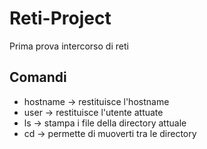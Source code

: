 # Reti-Project
 Prima prova intercorso di reti
## Comandi
- hostname -> restituisce l'hostname
- user -> restituisce l'utente attuate
- ls -> stampa i file della directory attuale
- cd -> permette di muoverti tra le directory
